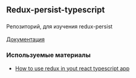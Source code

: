 ## Redux-persist-typescript

###
Репозиторий, для изучения redux-persist
<br>
<br>
[Документация](https://github.com/rt2zz/redux-persist)

### Используемые материалы
- [How to use redux in yout react typescript app](https://www.freecodecamp.org/news/how-to-use-redux-in-your-react-typescript-app/)
